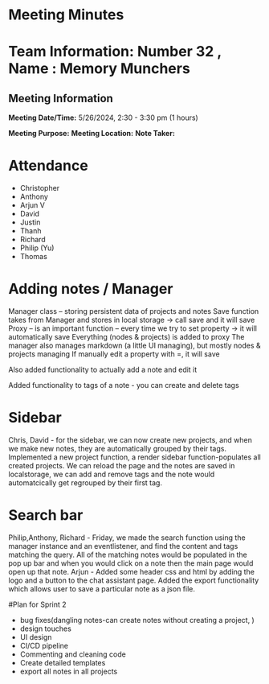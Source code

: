 # Meeting Minutes

# Team Information: Number 32 , Name : Memory Munchers
## Meeting Information

**Meeting Date/Time:** 5/26/2024, 2:30 - 3:30 pm (1 hours) 

**Meeting Purpose:** 
**Meeting Location:** 
**Note Taker:** 

# Attendance

- Christopher
- Anthony
- Arjun V
- David
- Justin
- Thanh
- Richard
- Philip (Yu)
- Thomas

# Adding notes / Manager

Manager class – storing persistent data of projects and notes
Save function takes from Manager and stores in local storage -> call save and it will save
Proxy – is an important function – every time we try to set property -> it will automatically save
Everything (nodes & projects) is added to proxy
The manager also manages markdown (a little UI managing), but mostly nodes & projects managing
If manually edit a property with =, it will save

Also added functionality to actually add a note and edit it

Added functionality to tags of a note - you can create and delete tags

# Sidebar
Chris, David - for the sidebar, we can now create new projects, and when we make new notes, they are automatically grouped by their tags. Implemented a new project function, a render sidebar function-populates all created projects. We can reload the page and the notes are saved in localstorage, we can add and remove tags and the note would automatcically get regrouped by their first tag. 


# Search bar
Philip,Anthony, Richard  - Friday, we made the search function using the manager instance and an eventlistener, and find the content and tags matching the query. All of the matching notes would be populated in the pop up bar and when you would click on a note then the main page would open up that note. 
Arjun - Added some header css and html by adding the logo and a button to the chat assistant page. Added the export functionality which allows user to save a particular note as a json file. 

#Plan for Sprint 2
- bug fixes(dangling notes-can create notes without creating a project, )
- design touches
- UI design
- CI/CD pipeline
- Commenting and cleaning code
- Create detailed templates
- export all notes in all projects



